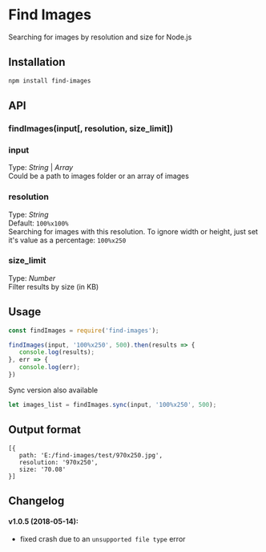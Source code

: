 # Find Images   
Searching for images by resolution and size for Node.js



## Installation
```bash
npm install find-images
```


## API

### findImages(input[, resolution, size_limit])

### input
Type: _String_ | _Array_  
Could be a path to images folder or an array of images  


### resolution
Type: _String_  
Default: `100%x100%`   
Searching for images with this resolution. To ignore width or height, just set it's value as a percentage: `100%x250`


### size_limit
Type: _Number_  
Filter results by size (in KB)  



## Usage
```javascript
const findImages = require('find-images');

findImages(input, '100%x250', 500).then(results => {
   console.log(results);
}, err => {
   console.log(err);
})
```

Sync version also available
```javascript
let images_list = findImages.sync(input, '100%x250', 500);
```


## Output format
```
[{
   path: 'E:/find-images/test/970x250.jpg',
   resolution: '970x250',
   size: '70.08' 
}]
```




## Changelog 
#### v1.0.5 (2018-05-14):
- fixed crash due to an `unsupported file type` error
